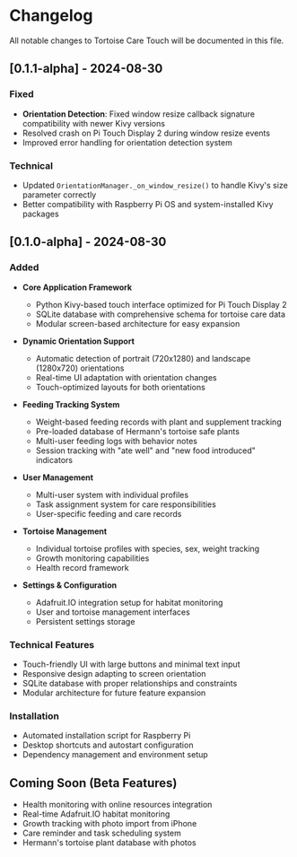 # Changelog

All notable changes to Tortoise Care Touch will be documented in this file.

## [0.1.1-alpha] - 2024-08-30

### Fixed
- **Orientation Detection**: Fixed window resize callback signature compatibility with newer Kivy versions
- Resolved crash on Pi Touch Display 2 during window resize events
- Improved error handling for orientation detection system

### Technical
- Updated `OrientationManager._on_window_resize()` to handle Kivy's size parameter correctly
- Better compatibility with Raspberry Pi OS and system-installed Kivy packages

## [0.1.0-alpha] - 2024-08-30

### Added
- **Core Application Framework**
  - Python Kivy-based touch interface optimized for Pi Touch Display 2
  - SQLite database with comprehensive schema for tortoise care data
  - Modular screen-based architecture for easy expansion

- **Dynamic Orientation Support**
  - Automatic detection of portrait (720x1280) and landscape (1280x720) orientations
  - Real-time UI adaptation with orientation changes
  - Touch-optimized layouts for both orientations

- **Feeding Tracking System**
  - Weight-based feeding records with plant and supplement tracking
  - Pre-loaded database of Hermann's tortoise safe plants
  - Multi-user feeding logs with behavior notes
  - Session tracking with "ate well" and "new food introduced" indicators

- **User Management**
  - Multi-user system with individual profiles
  - Task assignment system for care responsibilities
  - User-specific feeding and care records

- **Tortoise Management**
  - Individual tortoise profiles with species, sex, weight tracking
  - Growth monitoring capabilities
  - Health record framework

- **Settings & Configuration**
  - Adafruit.IO integration setup for habitat monitoring
  - User and tortoise management interfaces
  - Persistent settings storage

### Technical Features
- Touch-friendly UI with large buttons and minimal text input
- Responsive design adapting to screen orientation
- SQLite database with proper relationships and constraints
- Modular architecture for future feature expansion

### Installation
- Automated installation script for Raspberry Pi
- Desktop shortcuts and autostart configuration
- Dependency management and environment setup

## Coming Soon (Beta Features)
- Health monitoring with online resources integration  
- Real-time Adafruit.IO habitat monitoring
- Growth tracking with photo import from iPhone
- Care reminder and task scheduling system
- Hermann's tortoise plant database with photos